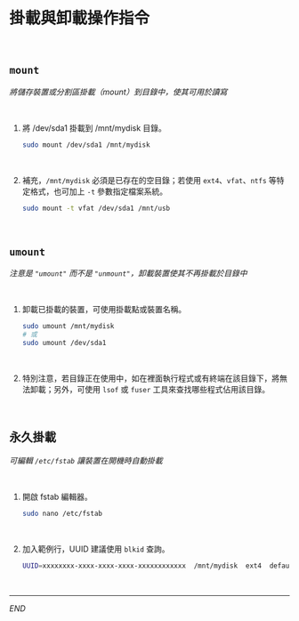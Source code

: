 # 掛載與卸載操作指令

<br>

## `mount`

_將儲存裝置或分割區掛載（mount）到目錄中，使其可用於讀寫_

<br>

1. 將 /dev/sda1 掛載到 /mnt/mydisk 目錄。

    ```bash
    sudo mount /dev/sda1 /mnt/mydisk
    ```

<br>

2. 補充，`/mnt/mydisk` 必須是已存在的空目錄；若使用 `ext4`、`vfat`、`ntfs` 等特定格式，也可加上 `-t` 參數指定檔案系統。

    ```bash
    sudo mount -t vfat /dev/sda1 /mnt/usb
    ```

<br>

## `umount`

_注意是 `"umount"` 而不是 `"unmount"`，卸載裝置使其不再掛載於目錄中_

<br>

1. 卸載已掛載的裝置，可使用掛載點或裝置名稱。

    ```bash
    sudo umount /mnt/mydisk
    # 或
    sudo umount /dev/sda1
    ```

<br>

2. 特別注意，若目錄正在使用中，如在裡面執行程式或有終端在該目錄下，將無法卸載；另外，可使用 `lsof` 或 `fuser` 工具來查找哪些程式佔用該目錄。

<br>

## 永久掛載

_可編輯 `/etc/fstab` 讓裝置在開機時自動掛載_

<br>

1. 開啟 fstab 編輯器。

    ```bash
    sudo nano /etc/fstab
    ```

<br>

2. 加入範例行，UUID 建議使用 `blkid` 查詢。

    ```bash
    UUID=xxxxxxxx-xxxx-xxxx-xxxx-xxxxxxxxxxxx  /mnt/mydisk  ext4  defaults  0  2
    ```

<br>

___

_END_